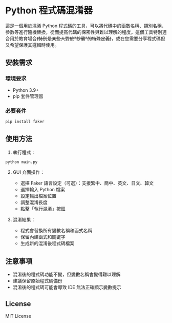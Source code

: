 # Python 程式碼混淆器

這是一個用於混淆 Python 程式碼的工具，可以將代碼中的函數名稱、類別名稱、參數等進行隨機替換，從而提高代碼的保密性與難以理解的程度。這個工具特別適合用於教育場合<del>(特別是某些人對於"抄襲"的特殊定義)</del>，或在您需要分享程式碼但又希望保護其邏輯時使用。

## 安裝需求

### 環境要求
- Python 3.9+
- pip 套件管理器

### 必要套件
```bash
pip install faker
```
## 使用方法
1. 執行程式：
```bash
python main.py
```
2. GUI 介面操作：
    - 選擇 Faker 語言設定（可選）：支援繁中、簡中、英文、日文、韓文
    - 選擇輸入 Python 檔案
    - 設定輸出檔案位置
    - 調整混淆長度
    - 點擊「執行混淆」按鈕

3. 混淆結果：
    - 程式會替換所有變數名稱和函式名稱
    - 保留內建函式和關鍵字
    - 生成新的混淆後程式碼檔案

## 注意事項
- 混淆後的程式碼功能不變，但變數名稱會變得難以理解
- 建議保留原始程式碼備份
- 混淆後的程式碼可能會導致 IDE 無法正確顯示變數提示

## License
MIT License

